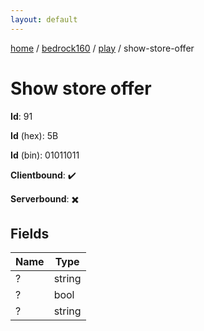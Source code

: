 ```yaml
---
layout: default
---
```


[home](/)  /  [bedrock160](/protocol/bedrock160)  /  [play](/protocol/bedrock160/play)  /  show-store-offer

# Show store offer

**Id**: 91

**Id** (hex): 5B

**Id** (bin): 01011011

**Clientbound**: ✔️

**Serverbound**: ✖️

## Fields

Name | Type
---|---
? | string
? | bool
? | string
